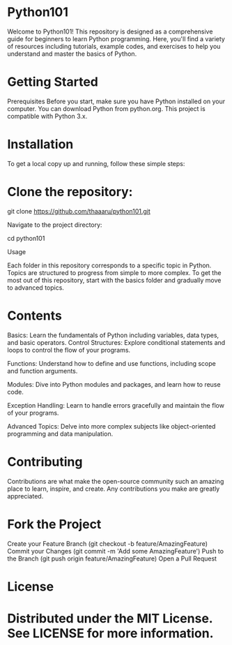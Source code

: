 # Python101
Welcome to Python101! This repository is designed as a comprehensive guide for beginners to learn Python programming.
Here, you'll find a variety of resources including tutorials, example codes, and exercises to help you understand and master the basics of Python.

# Getting Started
Prerequisites
Before you start, make sure you have Python installed on your computer. You can download Python from python.org. This project is compatible with Python 3.x.

# Installation
To get a local copy up and running, follow these simple steps:

# Clone the repository:

git clone https://github.com/thaaaru/python101.git

Navigate to the project directory:

cd python101

Usage

Each folder in this repository corresponds to a specific topic in Python. Topics are structured to progress from simple to more complex. To get the most out of this repository, start with the basics folder and gradually move to advanced topics.

# Contents
Basics: 
Learn the fundamentals of Python including variables, data types, and basic operators.
Control Structures: Explore conditional statements and loops to control the flow of your programs.

Functions: Understand how to define and use functions, including scope and function arguments.

Modules: Dive into Python modules and packages, and learn how to reuse code.

Exception Handling: Learn to handle errors gracefully and maintain the flow of your programs.

Advanced Topics: Delve into more complex subjects like object-oriented programming and data manipulation.

# Contributing
Contributions are what make the open-source community such an amazing place to learn, inspire, and create. Any contributions you make are greatly appreciated.

# Fork the Project
Create your Feature Branch (git checkout -b feature/AmazingFeature)
Commit your Changes (git commit -m 'Add some AmazingFeature')
Push to the Branch (git push origin feature/AmazingFeature)
Open a Pull Request
# License
# Distributed under the MIT License. See LICENSE for more information.

